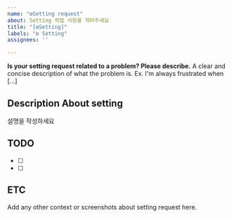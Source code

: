 ```yaml
---
name: "⚙Setting request"
about: Setting 작업 사항을 적어주세요
title: "[⚙Setting]"
labels: "⚙ Setting"
assignees: ''

---
```


**Is your setting request related to a problem? Please describe.**
A clear and concise description of what the problem is. Ex. I'm always frustrated when [...]

## Description About setting
설명을 작성하세요

## TODO
- [ ]
- [ ]

## ETC
Add any other context or screenshots about setting request here.
